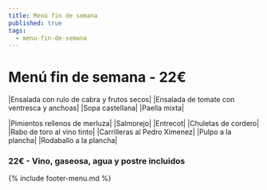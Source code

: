 ```yaml
---
title: Menú fin de semana
published: true
tags:
  - menu-fin-de-semana
---
```


# Menú fin de semana - 22€

|Ensalada con rulo de cabra y frutos secos|
|Ensalada de tomate con ventresca y anchoas|
|Sopa castellana|
|Paella mixta|

|Pimientos rellenos de merluza|
|Salmorejo|
|Entrecot|
|Chuletas de cordero|
|Rabo de toro al vino tinto|
|Carrilleras al Pedro Ximenez|
|Pulpo a la plancha|
|Rodaballo a la plancha|

### 22€ - Vino, gaseosa, agua y postre incluidos


{% include footer-menu.md %}
